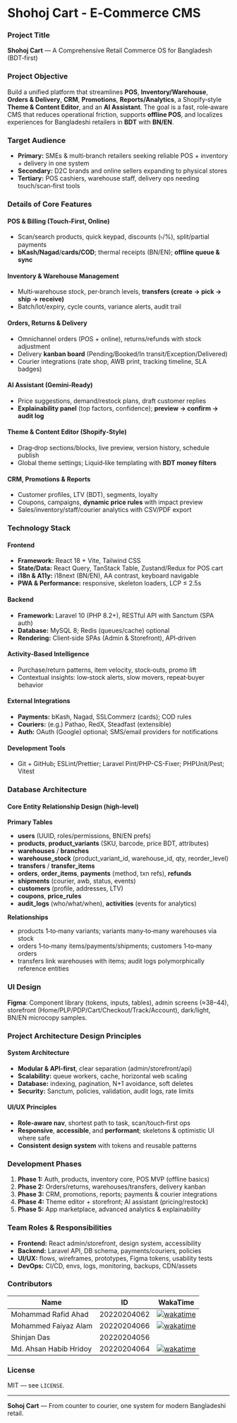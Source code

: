 # Shohoj Cart - E‑Commerce CMS

### Project Title
**Shohoj Cart** — A Comprehensive Retail Commerce OS for Bangladesh (BDT‑first)

### Project Objective
Build a unified platform that streamlines **POS**, **Inventory/Warehouse**, **Orders & Delivery**, **CRM**, **Promotions**, **Reports/Analytics**, a Shopify‑style **Theme & Content Editor**, and an **AI Assistant**. The goal is a fast, role‑aware CMS that reduces operational friction, supports **offline POS**, and localizes experiences for Bangladeshi retailers in **BDT** with **BN/EN**.

### Target Audience
- **Primary:** SMEs & multi‑branch retailers seeking reliable POS + inventory + delivery in one system
- **Secondary:** D2C brands and online sellers expanding to physical stores
- **Tertiary:** POS cashiers, warehouse staff, delivery ops needing touch/scan‑first tools

### Details of Core Features

#### POS & Billing (Touch‑First, Online)
- Scan/search products, quick keypad, discounts (৳/%), split/partial payments
- **bKash/Nagad**/**cards/COD**; thermal receipts (BN/EN); **offline queue & sync**

#### Inventory & Warehouse Management
- Multi‑warehouse stock, per‑branch levels, **transfers (create → pick → ship → receive)**
- Batch/lot/expiry, cycle counts, variance alerts, audit trail

#### Orders, Returns & Delivery
- Omnichannel orders (POS + online), returns/refunds with stock adjustment
- Delivery **kanban board** (Pending/Booked/In transit/Exception/Delivered)
- Courier integrations (rate shop, AWB print, tracking timeline, SLA badges)

#### AI Assistant (Gemini‑Ready)
- Price suggestions, demand/restock plans, draft customer replies
- **Explainability panel** (top factors, confidence); **preview → confirm → audit log**

#### Theme & Content Editor (Shopify‑Style)
- Drag‑drop sections/blocks, live preview, version history, schedule publish
- Global theme settings; Liquid‑like templating with **BDT money filters**

#### CRM, Promotions & Reports
- Customer profiles, LTV (BDT), segments, loyalty
- Coupons, campaigns, **dynamic price rules** with impact preview
- Sales/inventory/staff/courier analytics with CSV/PDF export

### Technology Stack

#### Frontend
- **Framework:** React 18 + Vite, Tailwind CSS
- **State/Data:** React Query, TanStack Table, Zustand/Redux for POS cart
- **i18n & A11y:** i18next (BN/EN), AA contrast, keyboard navigable
- **PWA & Performance:** responsive, skeleton loaders, LCP ≤ 2.5s

#### Backend
- **Framework:** Laravel 10 (PHP 8.2+), RESTful API with Sanctum (SPA auth)
- **Database:** MySQL 8; Redis (queues/cache) optional
- **Rendering:** Client‑side SPAs (Admin & Storefront), API‑driven

#### Activity‑Based Intelligence
- Purchase/return patterns, item velocity, stock‑outs, promo lift
- Contextual insights: low‑stock alerts, slow movers, repeat‑buyer behavior

#### External Integrations
- **Payments:** bKash, Nagad, SSLCommerz (cards); COD rules
- **Couriers:** (e.g.) Pathao, RedX, Steadfast (extensible)
- **Auth:** OAuth (Google) optional; SMS/email providers for notifications

#### Development Tools
- Git + GitHub; ESLint/Prettier; Laravel Pint/PHP-CS-Fixer; PHPUnit/Pest; Vitest

### Database Architecture

#### Core Entity Relationship Design (high‑level)
**Primary Tables**
- **users** (UUID, roles/permissions, BN/EN prefs)
- **products**, **product_variants** (SKU, barcode, price BDT, attributes)
- **warehouses** / **branches**
- **warehouse_stock** (product_variant_id, warehouse_id, qty, reorder_level)
- **transfers** / **transfer_items**
- **orders**, **order_items**, **payments** (method, txn refs), **refunds**
- **shipments** (courier, awb, status, events)
- **customers** (profile, addresses, LTV)
- **coupons**, **price_rules**
- **audit_logs** (who/what/when), **activities** (events for analytics)

**Relationships**
- products 1‑to‑many variants; variants many‑to‑many warehouses via stock
- orders 1‑to‑many items/payments/shipments; customers 1‑to‑many orders
- transfers link warehouses with items; audit logs polymorphically reference entities

### UI Design
**Figma**: Component library (tokens, inputs, tables), admin screens (≈38–44), storefront (Home/PLP/PDP/Cart/Checkout/Track/Account), dark/light, BN/EN microcopy samples.

### Project Architecture Design Principles

#### System Architecture
- **Modular & API‑first**, clear separation (admin/storefront/api)
- **Scalability:** queue workers, cache, horizontal web scaling
- **Database:** indexing, pagination, N+1 avoidance, soft deletes
- **Security:** Sanctum, policies, validation, audit logs, rate limits

#### UI/UX Principles
- **Role‑aware nav**, shortest path to task, scan/touch‑first ops
- **Responsive**, **accessible**, and **performant**; skeletons & optimistic UI where safe
- **Consistent design system** with tokens and reusable patterns

### Development Phases
1. **Phase 1:** Auth, products, inventory core, POS MVP (offline basics)
2. **Phase 2:** Orders/returns, warehouses/transfers, delivery kanban
3. **Phase 3:** CRM, promotions, reports; payments & courier integrations
4. **Phase 4:** Theme editor + storefront; AI assistant (pricing/restock)
5. **Phase 5:** App marketplace, advanced analytics & explainability

### Team Roles & Responsibilities
- **Frontend:** React admin/storefront, design system, accessibility
- **Backend:** Laravel API, DB schema, payments/couriers, policies
- **UI/UX:** flows, wireframes, prototypes, Figma tokens, usability tests
- **DevOps:** CI/CD, envs, logs, monitoring, backups, CDN/assets

### Contributors
| Name | ID | WakaTime|
|------|------|------|
| Mohammad Rafid Ahad | 20220204062 | [![wakatime](https://wakatime.com/badge/user/3ae8b4f9-4e97-4b74-8699-cf3f6035ff0f/project/ae2b06b7-1ff8-443d-a8a6-690e86f79d41.svg)](https://wakatime.com/badge/user/3ae8b4f9-4e97-4b74-8699-cf3f6035ff0f/project/ae2b06b7-1ff8-443d-a8a6-690e86f79d41)
| Mohammed Faiyaz Alam | 20220204066 | [![wakatime](https://wakatime.com/badge/user/41f37653-8fc2-4ae4-b4c5-d7c1f8df20d3/project/cbd2cf64-6468-4c4a-a8e8-cf970118d720.svg)](https://wakatime.com/badge/user/41f37653-8fc2-4ae4-b4c5-d7c1f8df20d3/project/cbd2cf64-6468-4c4a-a8e8-cf970118d720)
| Shinjan Das | 20220204056 |
| Md. Ahsan Habib Hridoy | 20220204064 |[![wakatime](https://wakatime.com/badge/user/b786cc65-c1f3-436e-9bb2-a5e2652d8e87/project/39d04ccd-ecff-4336-a722-69ea9a4b0eb3.svg)](https://wakatime.com/badge/user/b786cc65-c1f3-436e-9bb2-a5e2652d8e87/project/39d04ccd-ecff-4336-a722-69ea9a4b0eb3)

### License
MIT — see `LICENSE`.

---

**Sohoj Cart** — From counter to courier, one system for modern Bangladeshi retail.
